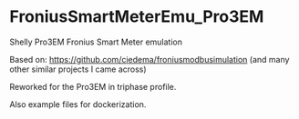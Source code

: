 # FroniusSmartMeterEmu_Pro3EM
Shelly Pro3EM Fronius Smart Meter emulation

Based on: https://github.com/ciedema/froniusmodbusimulation
(and many other similar projects I came across)

Reworked for the Pro3EM in triphase profile.

Also example files for dockerization.
